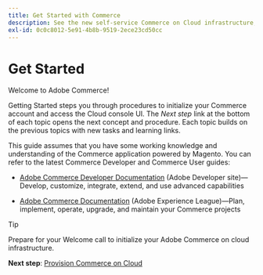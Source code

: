 ```yaml
---
title: Get Started with Commerce
description: See the new self-service Commerce on Cloud infrastructure, and learn how to build and deploy a Commerce store in minutes.
exl-id: 0c0c8012-5e91-4b8b-9519-2ece23cd50cc
---
```

# Get Started

Welcome to Adobe Commerce!

Getting Started steps you through procedures to initialize your Commerce account and access the Cloud console UI. The _Next step_ link at the bottom of each topic opens the next concept and procedure. Each topic builds on the previous topics with new tasks and learning links.

This guide assumes that you have some working knowledge and understanding of the Commerce application powered by Magento. You can refer to the latest Commerce Developer and Commerce User guides:

- [Adobe Commerce Developer Documentation](https://developer.adobe.com/commerce/docs/) (Adobe Developer site)—Develop, customize, integrate, extend, and use advanced capabilities 

- [Adobe Commerce Documentation](https://experienceleague.adobe.com/docs/commerce.html) (Adobe Experience League)—Plan, implement, operate, upgrade, and maintain your Commerce projects

>[!TIP]
>
>Prepare for your Welcome call to initialize your Adobe Commerce on cloud infrastructure.
>
>**Next step**: [Provision Commerce on Cloud](new-project.md)
